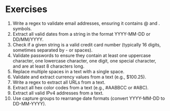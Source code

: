 # Exercises
1. Write a regex to validate email addresses, ensuring it contains @ and . symbols. 
2. Extract all valid dates from a string in the format YYYY-MM-DD or DD/MM/YYYY.
3. Check if a given string is a valid credit card number (typically 16 digits, sometimes separated by - or spaces).
4. Validate passwords to ensure they contain at least one uppercase character, one lowercase character, one digit, one special character, and are at least 8 characters long.
5. Replace multiple spaces in a text with a single space.
6. Validate and extract currency values from a text (e.g., $100.25).
7. Write a regex to extract all URLs from a text.
8. Extract all hex color codes from a text (e.g., #AABBCC or #ABC).
9. Extract all valid IPv4 addresses from a text.
10. Use capture groups to rearrange date formats (convert YYYY-MM-DD to DD-MM-YYYY).